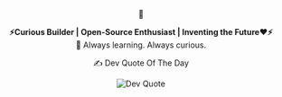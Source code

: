<div align="center">
💫 <br/>
  
<strong>⚡Curious Builder | Open-Source Enthusiast | Inventing the Future❤⚡</strong><br/>
🌱 Always learning. Always curious.<br/>

✍️ Dev Quote Of The Day
<p align="center"> <img src="https://quotes-github-readme.vercel.app/api?type=horizontal&theme=merko" alt="Dev Quote" /> </p>
</div>
